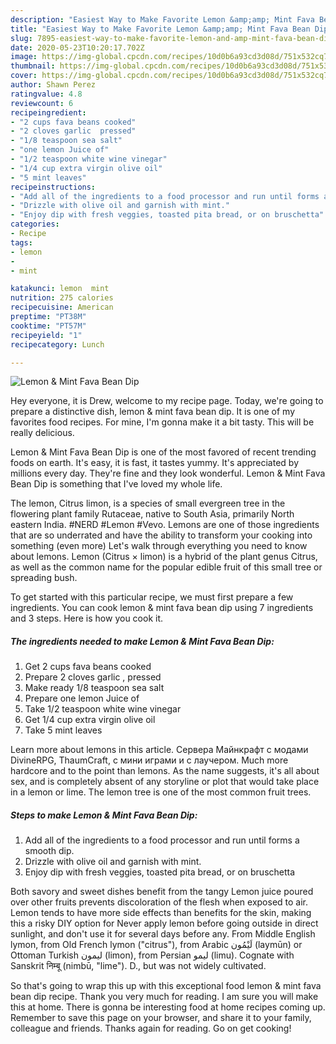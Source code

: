 ```yaml
---
description: "Easiest Way to Make Favorite Lemon &amp;amp; Mint Fava Bean Dip"
title: "Easiest Way to Make Favorite Lemon &amp;amp; Mint Fava Bean Dip"
slug: 7895-easiest-way-to-make-favorite-lemon-and-amp-mint-fava-bean-dip
date: 2020-05-23T10:20:17.702Z
image: https://img-global.cpcdn.com/recipes/10d0b6a93cd3d08d/751x532cq70/lemon-mint-fava-bean-dip-recipe-main-photo.jpg
thumbnail: https://img-global.cpcdn.com/recipes/10d0b6a93cd3d08d/751x532cq70/lemon-mint-fava-bean-dip-recipe-main-photo.jpg
cover: https://img-global.cpcdn.com/recipes/10d0b6a93cd3d08d/751x532cq70/lemon-mint-fava-bean-dip-recipe-main-photo.jpg
author: Shawn Perez
ratingvalue: 4.8
reviewcount: 6
recipeingredient:
- "2 cups fava beans cooked"
- "2 cloves garlic  pressed"
- "1/8 teaspoon sea salt"
- "one lemon Juice of"
- "1/2 teaspoon white wine vinegar"
- "1/4 cup extra virgin olive oil"
- "5 mint leaves"
recipeinstructions:
- "Add all of the ingredients to a food processor and run until forms a smooth dip."
- "Drizzle with olive oil and garnish with mint."
- "Enjoy dip with fresh veggies, toasted pita bread, or on bruschetta"
categories:
- Recipe
tags:
- lemon
- 
- mint

katakunci: lemon  mint 
nutrition: 275 calories
recipecuisine: American
preptime: "PT38M"
cooktime: "PT57M"
recipeyield: "1"
recipecategory: Lunch

---
```



![Lemon &amp; Mint Fava Bean Dip](https://img-global.cpcdn.com/recipes/10d0b6a93cd3d08d/751x532cq70/lemon-mint-fava-bean-dip-recipe-main-photo.jpg)

Hey everyone, it is Drew, welcome to my recipe page. Today, we're going to prepare a distinctive dish, lemon &amp; mint fava bean dip. It is one of my favorites food recipes. For mine, I'm gonna make it a bit tasty. This will be really delicious.

Lemon &amp; Mint Fava Bean Dip is one of the most favored of recent trending foods on earth. It's easy, it is fast, it tastes yummy. It's appreciated by millions every day. They're fine and they look wonderful. Lemon &amp; Mint Fava Bean Dip is something that I've loved my whole life.

The lemon, Citrus limon, is a species of small evergreen tree in the flowering plant family Rutaceae, native to South Asia, primarily North eastern India. #NERD #Lemon #Vevo. Lemons are one of those ingredients that are so underrated and have the ability to transform your cooking into something (even more) Let&#39;s walk through everything you need to know about lemons. Lemon (Citrus × limon) is a hybrid of the plant genus Citrus, as well as the common name for the popular edible fruit of this small tree or spreading bush.


To get started with this particular recipe, we must first prepare a few ingredients. You can cook lemon &amp; mint fava bean dip using 7 ingredients and 3 steps. Here is how you cook it.

<!--inarticleads1-->

##### The ingredients needed to make Lemon &amp; Mint Fava Bean Dip:

1. Get 2 cups fava beans cooked
1. Prepare 2 cloves garlic , pressed
1. Make ready 1/8 teaspoon sea salt
1. Prepare one lemon Juice of
1. Take 1/2 teaspoon white wine vinegar
1. Get 1/4 cup extra virgin olive oil
1. Take 5 mint leaves


Learn more about lemons in this article. Сервера Майнкрафт с модами DivineRPG, ThaumCraft, с мини играми и с лаучером. Much more hardcore and to the point than lemons. As the name suggests, it&#39;s all about sex, and is completely absent of any storyline or plot that would take place in a lemon or lime. The lemon tree is one of the most common fruit trees. 

<!--inarticleads2-->

##### Steps to make Lemon &amp; Mint Fava Bean Dip:

1. Add all of the ingredients to a food processor and run until forms a smooth dip.
1. Drizzle with olive oil and garnish with mint.
1. Enjoy dip with fresh veggies, toasted pita bread, or on bruschetta


Both savory and sweet dishes benefit from the tangy Lemon juice poured over other fruits prevents discoloration of the flesh when exposed to air. Lemon tends to have more side effects than benefits for the skin, making this a risky DIY option for Never apply lemon before going outside in direct sunlight, and don&#39;t use it for several days before any. From Middle English lymon, from Old French lymon (&#34;citrus&#34;), from Arabic لَيْمُون‎ (laymūn) or Ottoman Turkish لیمون‎ (limon), from Persian لیمو‎ (limu). Cognate with Sanskrit निम्बू (nimbū, &#34;lime&#34;). D., but was not widely cultivated. 

So that's going to wrap this up with this exceptional food lemon &amp; mint fava bean dip recipe. Thank you very much for reading. I am sure you will make this at home. There is gonna be interesting food at home recipes coming up. Remember to save this page on your browser, and share it to your family, colleague and friends. Thanks again for reading. Go on get cooking!
